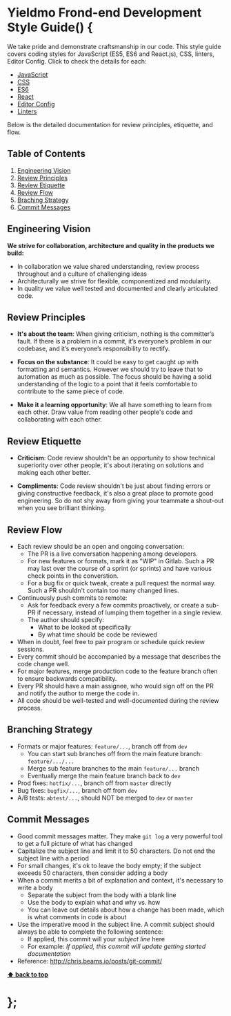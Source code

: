 # Yieldmo Frond-end Development Style Guide() {

We take pride and demonstrate craftsmanship in our code. This style guide covers coding styles for JavaScript (ES5, ES6 and React.js), CSS, linters, Editor Config. Click to check the details for each:

  - [JavaScript](javascript/)
  - [CSS](css/)
  - [ES6](es6/)
  - [React](react/)
  - [Editor Config](editor-config/)
  - [Linters](linters/)

Below is the detailed documentation for review principles, etiquette, and flow.

## Table of Contents

  1. [Engineering Vision](#engineering-vision)
  1. [Review Principles](#review-principles)
  1. [Review Etiquette](#review-etiquette)
  1. [Review Flow](#review-flow)
  1. [Braching Strategy](#branching-strategy)
  1. [Commit Messages](#commit-messages)

## Engineering Vision
  
  **We strive for collaboration, architecture and quality in the products we build:**

  - In collaboration we value shared understanding, review process throughout and a culture of challenging ideas
  - Architecturally we strive for flexible, componentized and modularity.
  - In quality we value well tested and documented and clearly articulated code.

## Review Principles
  
  - **It's about the team**: When giving criticism, nothing is the committer’s fault. If there is a problem in a commit, it’s everyone’s problem in our codebase, and it’s everyone’s responsibility to rectify. 

  - **Focus on the substance**: It could be easy to get caught up with formatting and semantics. However we should try to leave that to automation as much as possible. The focus should be having a solid understanding of the logic to a point that it feels comfortable to contribute to the same piece of code.

  - **Make it a learning opportunity**: We all have something to learn from each other. Draw value from reading other people's code and collaborating with each other.

## Review Etiquette
  
  - **Criticism**: Code review shouldn't be an opportunity to show technical superiority over other people; it's about iterating on solutions and making each other better.
  
  - **Compliments**: Code review shouldn't be just about finding errors or giving constructive feedback, it's also a great place to promote good engineering. So do not shy away from giving your teammate a shout-out when you see brilliant thinking.

## Review Flow

  - Each review should be an open and ongoing conversation:
    - The PR is a live conversation happening among developers.
    - For new features or formats, mark it as "WIP" in Gitlab. Such a PR may last over the course of a sprint (or sprints) and have various check points in the converstion.
    - For a bug fix or quick tweak, create a pull request the normal way. Such a PR shouldn't contain too many changed lines.
  - Continuously push commits to remote:
    - Ask for feedback every a few commits proactively, or create a sub-PR if necessary, instead of lumping them together in a single review.
    - The author should specify: 
      - What to be looked at specifically
      - By what time should be code be reviewed
  - When in doubt, feel free to pair program or schedule quick review sessions.
  - Every commit should be accompanied by a message that describes the code change well.
  - For major features, merge production code to the feature branch often to ensure backwards compatibility.
  - Every PR should have a main assignee, who would sign off on the PR and notify the author to merge the code in.
  - All code should be well-tested and well-documented during the review process.

## Branching Strategy

  - Formats or major features: `feature/...`, branch off from `dev`
    - You can start sub branches off from the main feature branch: `feature/.../...`
    - Merge sub feature branches to the main `feature/...` branch
    - Eventually merge the main feature branch back to `dev`
  - Prod fixes: `hotfix/...`, branch off from `master` directly
  - Bug fixes: `bugfix/...`, branch off from `dev`
  - A/B tests: `abtest/...`, should NOT be merged to `dev` or `master`

## Commit Messages

  - Good commit messages matter. They make `git log` a very powerful tool to get a full picture of what has changed
  - Capitalize the subject line and limit it to 50 characters. Do not end the subject line with a period
  - For small changes, it's ok to leave the body empty; if the subject exceeds 50 characters, then consider adding a body
  - When a commit merits a bit of explanation and context, it's necessary to write a body
    - Separate the subject from the body with a blank line
    - Use the body to explain what and why vs. how
    - You can leave out details about how a change has been made, which is what comments in code is about
  - Use the imperative mood in the subject line. A commit subject should always be able to complete the following sentence:
    - If applied, this commit will your *subject line* here
    - For example: *If applied, this commit will update getting started documentation*
  - Reference: http://chris.beams.io/posts/git-commit/


**[⬆ back to top](#table-of-contents)**

# };
